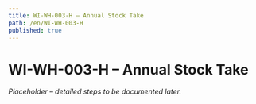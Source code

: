 ```yaml
---
title: WI-WH-003-H – Annual Stock Take
path: /en/WI-WH-003-H
published: true
---
```


# WI-WH-003-H – Annual Stock Take
*Placeholder – detailed steps to be documented later.*
